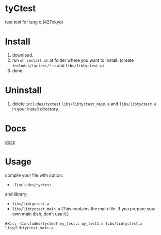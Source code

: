 # tyCtest

test tool for lang c.(42Tokyo)

# Install

1. download.
2. run `sh install.sh` at folder where you want to install.
	(create `includes/tyctest/*.h` and `libs/libtyctest.a`)
3. done.

# Uninstall

1. delete `includes/tyctest` `libs/libtyctest_main.a` and `libs/libtyctest.a` in your install directory.

# Docs

[docs](./docs/index.md)

# Usage

compile your file with option:
* `-Iincludes/tyctest`

and library:
* `libs/libtyctest.a`
* `libs/libtyctest_main.a` (This contains the main file. If you prepare your own main dish, don't use it.)

ex:
`cc -Iincludes/tyctest my_test.c my_test1.c libs/libtyctest.a libs/libtyctest_main.a`
